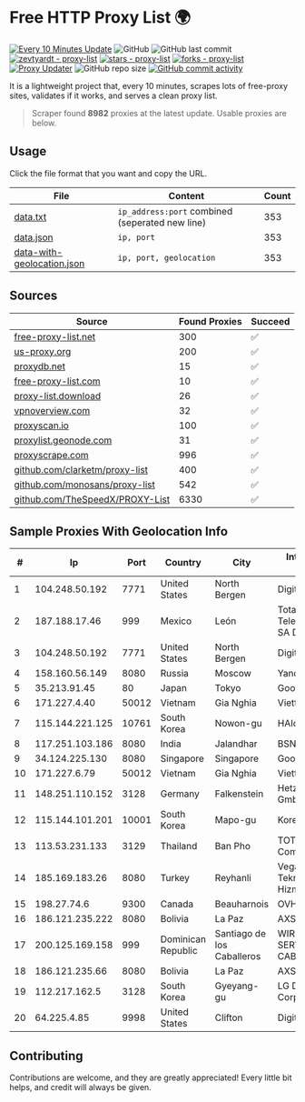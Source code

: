 
# Free HTTP Proxy List 🌍

[![Every 10 Minutes Update](https://github.com/mertguvencli/http-proxy-list/actions/workflows/main.yml/badge.svg?branch=main)](https://github.com/mertguvencli/http-proxy-list/actions/workflows/main.yml)
![GitHub](https://img.shields.io/github/license/mertguvencli/http-proxy-list)
![GitHub last commit](https://img.shields.io/github/last-commit/mertguvencli/http-proxy-list)
[![zevtyardt - proxy-list](https://img.shields.io/static/v1?label=zevtyardt&message=proxy-list&color=blue&logo=github)](https://github.com/zevtyardt/proxy-list "Go to GitHub repo")
[![stars - proxy-list](https://img.shields.io/github/stars/zevtyardt/proxy-list?style=social)](https://github.com/zevtyardt/proxy-list)
[![forks - proxy-list](https://img.shields.io/github/forks/zevtyardt/proxy-list?style=social)](https://github.com/zevtyardt/proxy-list)
[![Proxy Updater](https://github.com/zevtyardt/proxy-list/workflows/Proxy%20Updater/badge.svg)](https://github.com/zevtyardt/proxy-list/actions?query=workflow:"Proxy+Updater")
![GitHub repo size](https://img.shields.io/github/repo-size/zevtyardt/proxy-list)
[![GitHub commit activity](https://img.shields.io/github/commit-activity/m/zevtyardt/proxy-list?logo=commits)](https://github.com/zevtyardt/proxy-list/commits/main)

It is a lightweight project that, every 10 minutes, scrapes lots of free-proxy sites, validates if it works, and serves a clean proxy list.

> Scraper found **8982** proxies at the latest update. Usable proxies are below.

## Usage

Click the file format that you want and copy the URL.

|File|Content|Count|
|----|-------|-----|
|[data.txt](https://raw.githubusercontent.com/mertguvencli/http-proxy-list/main/proxy-list/data.txt)|`ip_address:port` combined (seperated new line)|353|
|[data.json](https://raw.githubusercontent.com/mertguvencli/http-proxy-list/main/proxy-list/data.json)|`ip, port`|353|
|[data-with-geolocation.json](https://raw.githubusercontent.com/mertguvencli/http-proxy-list/main/proxy-list/data-with-geolocation.json)|`ip, port, geolocation`|353|

## Sources

|Source|Found Proxies|Succeed|
|------|-------------|-------|
|[free-proxy-list.net](https://free-proxy-list.net)|300|✅|
|[us-proxy.org](https://www.us-proxy.org)|200|✅|
|[proxydb.net](http://proxydb.net)|15|✅|
|[free-proxy-list.com](https://free-proxy-list.com/?page=&port=&type%5B%5D=http&type%5B%5D=https&up_time=0&search=Search)|10|✅|
|[proxy-list.download](https://www.proxy-list.download/HTTP)|26|✅|
|[vpnoverview.com](https://vpnoverview.com/privacy/anonymous-browsing/free-proxy-servers)|32|✅|
|[proxyscan.io](https://www.proxyscan.io)|100|✅|
|[proxylist.geonode.com](https://proxylist.geonode.com/api/proxy-list?limit=300&page=1&sort_by=lastChecked&sort_type=desc&protocols=http,https)|31|✅|
|[proxyscrape.com](https://api.proxyscrape.com/v2/?request=displayproxies&protocol=http&timeout=10000&country=all&ssl=all&anonymity=all)|996|✅|
|[github.com/clarketm/proxy-list](https://raw.githubusercontent.com/clarketm/proxy-list/master/proxy-list-raw.txt)|400|✅|
|[github.com/monosans/proxy-list](https://raw.githubusercontent.com/monosans/proxy-list/main/proxies/http.txt)|542|✅|
|[github.com/TheSpeedX/PROXY-List](https://raw.githubusercontent.com/TheSpeedX/PROXY-List/master/http.txt)|6330|✅|


## Sample Proxies With Geolocation Info

|#|Ip|Port|Country|City|Internet Service Provider|
|-|--|----|-------|----|-------------------------|
|1|104.248.50.192|7771|United States|North Bergen|DigitalOcean, LLC|
|2|187.188.17.46|999|Mexico|León|Total Play Telecomunicaciones SA De CV|
|3|104.248.50.192|7771|United States|North Bergen|DigitalOcean, LLC|
|4|158.160.56.149|8080|Russia|Moscow|Yandex.Cloud LLC|
|5|35.213.91.45|80|Japan|Tokyo|Google LLC|
|6|171.227.4.40|50012|Vietnam|Gia Nghia|Viettel Corporation|
|7|115.144.221.125|10761|South Korea|Nowon-gu|HAIonNet|
|8|117.251.103.186|8080|India|Jalandhar|BSNL Internet|
|9|34.124.225.130|8080|Singapore|Singapore|Google LLC|
|10|171.227.6.79|50012|Vietnam|Gia Nghia|Viettel Corporation|
|11|148.251.110.152|3128|Germany|Falkenstein|Hetzner Online GmbH|
|12|115.144.101.201|10001|South Korea|Mapo-gu|Korea Telecom|
|13|113.53.231.133|3129|Thailand|Ban Pho|TOT Public Company Limited|
|14|185.169.183.26|8080|Turkey|Reyhanli|Veganet Teknolojileri ve Hizmetleri LTD STI|
|15|198.27.74.6|9300|Canada|Beauharnois|OVH SAS|
|16|186.121.235.222|8080|Bolivia|La Paz|AXS Bolivia S. A.|
|17|200.125.169.158|999|Dominican Republic|Santiago de los Caballeros|WIRELESS MULTI SERVICE VARGAS CABRERA, S. R. L|
|18|186.121.235.66|8080|Bolivia|La Paz|AXS Bolivia S. A.|
|19|112.217.162.5|3128|South Korea|Gyeyang-gu|LG DACOM Corporation|
|20|64.225.4.85|9998|United States|Clifton|DigitalOcean, LLC|



## Contributing

Contributions are welcome, and they are greatly appreciated! Every
little bit helps, and credit will always be given.

